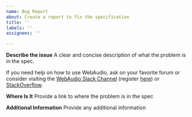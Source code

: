 ```yaml
---
name: Bug Report
about: Create a report to fix the specification
title: ''
labels: ''
assignees: ''

---
```


**Describe the issue**
A clear and concise description of what the problem is in the spec.

If you need help on how to use WebAudio, ask on your favorite forum or consider visiting
the [WebAudio Slack Channel](https://web-audio.slack.com/) (register [here](https://web-audio-slackin.herokuapp.com/)) or
[StackOverflow](https://stackoverflow.com/).

**Where Is It**
Provide a link to where the problem is in the spec

**Additional Information**
Provide any additional information
